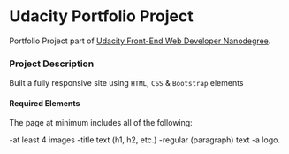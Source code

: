 # Udacity Portfolio Project

Portfolio Project part of [Udacity Front-End Web Developer Nanodegree](https://www.udacity.com/course/full-stack-web-developer-nanodegree--nd004).

### Project Description

Built a fully responsive site using `HTML`, `CSS` & `Bootstrap` elements

#### Required Elements

The page at minimum includes all of the following:

-at least 4 images
-title text (h1, h2, etc.)
-regular (paragraph) text
-a logo.
